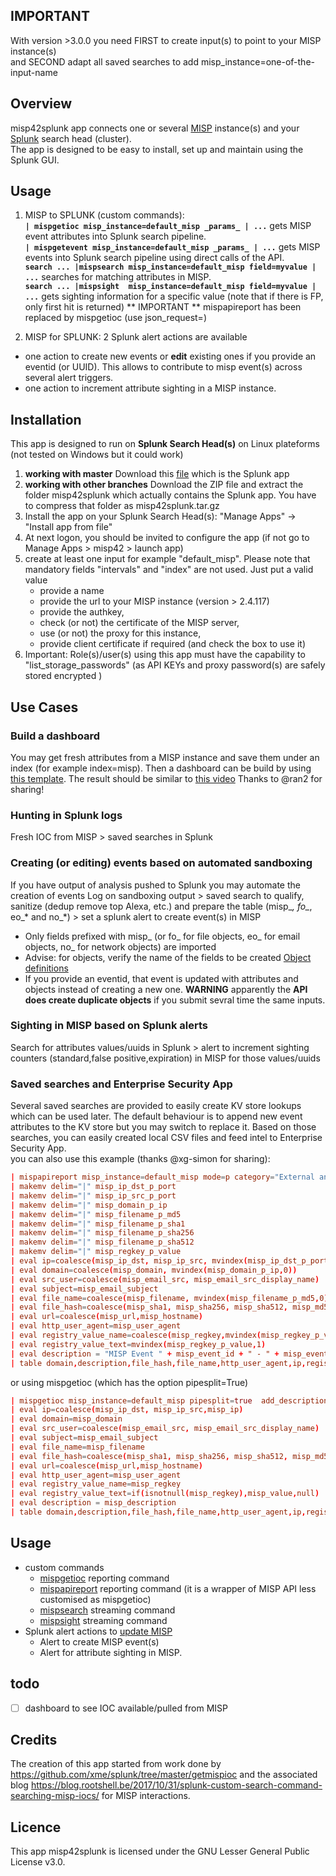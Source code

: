 ## IMPORTANT
With version >3.0.0 you need FIRST to create input(s) to point to your MISP instance(s)  
and SECOND adapt all saved searches to add misp_instance=one-of-the-input-name

## Overview
misp42splunk app connects one or several [MISP](http://www.misp-project.org/) instance(s) and your [Splunk](www.splunk.com) search head (cluster).  
The app is designed to be easy to install, set up and maintain using the Splunk GUI.  

## Usage  
1. MISP to SPLUNK (custom commands):  
 **`| mispgetioc misp_instance=default_misp _params_ | ...`** gets MISP event attributes into Splunk search pipeline.  
 **`| mispgetevent misp_instance=default_misp _params_ | ...`** gets MISP events into Splunk search pipeline using direct calls of the API.   
 **`search ... |mispsearch misp_instance=default_misp field=myvalue | ...`** searches for matching attributes in MISP.  
 **`search ... |mispsight  misp_instance=default_misp field=myvalue | ...`** gets sighting information for a specific value (note that if there is FP, only first hit is returned)
 ** IMPORTANT ** mispapireport has been replaced by mispgetioc (use json_request=)

2. MISP for SPLUNK: 2 Splunk alert actions are available          
 * one action to create new events or **edit** existing ones if you provide an eventid (or UUID). This allows to contribute to misp event(s) across several alert triggers.
 * one action to increment attribute sighting in a MISP instance.  

## Installation
This app is designed to run on **Splunk Search Head(s)** on Linux plateforms (not tested on Windows but it could work)  
1. **working with master** Download this [file](misp42splunk.tar.gz) which is the Splunk app
2. **working with other branches** Download the ZIP file and extract the folder misp42splunk which actually contains the Splunk app. You have to compress that folder as misp42splunk.tar.gz
3. Install the app on your Splunk Search Head(s): "Manage Apps" -> "Install app from file"
4. At next logon, you should be invited to configure the app (if not go to Manage Apps > misp42 > launch app)
5. create at least one input for example "default_misp". Please note that mandatory fields "intervals" and "index" are not used. Just put a valid value
    - provide a name
    - provide the url to your MISP instance (version > 2.4.117)
    - provide the authkey,
    - check (or not) the certificate of the MISP server,
    - use (or not) the proxy for this instance,
    - provide client certificate if required (and check the box to use it)
6. Important: Role(s)/user(s) using this app must have the capability to "list_storage_passwords" (as API KEYs and proxy password(s) are safely stored encrypted )

## Use Cases
### Build a dashboard
You may get fresh attributes from a MISP instance and save them under an index (for example index=misp).
Then a dashboard can be build by using [this template](docs/misp_charts.xml). The result should be similar to [this video](https://www.youtube.com/watch?v=H2Z3gwJW7Fc&feature=youtu.be)
Thanks to @ran2 for sharing! 

### Hunting in Splunk logs
Fresh IOC from MISP > saved searches in Splunk 

### Creating (or editing) events based on automated sandboxing
If you have output of analysis pushed to Splunk you may automate the creation of events
Log on sandboxing output > saved search to qualify, sanitize (dedup remove top Alexa, etc.) and prepare the table (misp_*, fo_*, eo_* and no_*) > set a splunk alert to create event(s) in MISP
* Only fields prefixed with misp_ (or fo_ for file objects, eo_ for email objects, no_ for network objects) are imported
* Advise: for objects, verify the name of the fields to be created [Object definitions](https://github.com/MISP/misp-objects/tree/master/objects)
* If you provide an eventid, that event is updated with attributes and objects instead of creating a new one. **WARNING** apparently the **API does create duplicate objects** if you submit sevral time the same inputs.

### Sighting in MISP based on Splunk alerts
Search for attributes values/uuids in Splunk > alert to increment sighting counters (standard,false positive,expiration) in MISP for those values/uuids 

### Saved searches and Enterprise Security App
Several saved searches are provided to easily create KV store lookups which can be used later. The default behaviour is to append new event attributes to the KV store but you may switch to replace it.
Based on those searches, you can easily created local CSV files and feed intel to Enterprise Security App.  
you can also use this example (thanks @xg-simon for sharing):  

```conf
| mispapireport misp_instance=default_misp mode=p category="External analysis,Financial fraud,Internal reference,Network activity,Other,Payload delivery,Payload installation,Payload type,Persistence mechanism,Person,Social network,Support Tool,Targeting data" last=90d to_ids=true includeEventTags=true enforceWarninglist=true not_tags="osint:source-type=\"block-or-filter-list\""
| makemv delim="|" misp_ip_dst_p_port
| makemv delim="|" misp_ip_src_p_port
| makemv delim="|" misp_domain_p_ip
| makemv delim="|" misp_filename_p_md5
| makemv delim="|" misp_filename_p_sha1
| makemv delim="|" misp_filename_p_sha256
| makemv delim="|" misp_filename_p_sha512
| makemv delim="|" misp_regkey_p_value
| eval ip=coalesce(misp_ip_dst, misp_ip_src, mvindex(misp_ip_dst_p_port,0), mvindex(misp_domain_p_ip,1), mvindex(misp_ip_src_p_port,0))
| eval domain=coalesce(misp_domain, mvindex(misp_domain_p_ip,0))
| eval src_user=coalesce(misp_email_src, misp_email_src_display_name)
| eval subject=misp_email_subject
| eval file_name=coalesce(misp_filename, mvindex(misp_filename_p_md5,0), mvindex(misp_filename_p_sha1,0), mvindex(misp_filename_p_sha256,0), mvindex(misp_filename_p_sha512,0))
| eval file_hash=coalesce(misp_sha1, misp_sha256, misp_sha512, misp_md5, misp_ssdeep)
| eval url=coalesce(misp_url,misp_hostname)
| eval http_user_agent=misp_user_agent
| eval registry_value_name=coalesce(misp_regkey,mvindex(misp_regkey_p_value,0))
| eval registry_value_text=mvindex(misp_regkey_p_value,1)
| eval description = "MISP Event " + misp_event_id + " - " + misp_event_info
| table domain,description,file_hash,file_name,http_user_agent,ip,registry_value_name,registry_value_text,src_user,subject,url,weight
```
or using mispgetioc (which has the option pipesplit=True)
```conf
| mispgetioc misp_instance=default_misp pipesplit=true  add_description=true category="External analysis,Financial fraud,Internal reference,Network activity,Other,Payload delivery,Payload installation,Payload type,Persistence mechanism,Person,Social network,Support Tool,Targeting data" last=90d to_ids=true geteventtag=true warning_list=true not_tags="osint:source-type=\"block-or-filter-list\""
| eval ip=coalesce(misp_ip_dst, misp_ip_src,misp_ip)
| eval domain=misp_domain
| eval src_user=coalesce(misp_email_src, misp_email_src_display_name)
| eval subject=misp_email_subject
| eval file_name=misp_filename
| eval file_hash=coalesce(misp_sha1, misp_sha256, misp_sha512, misp_md5, misp_ssdeep)
| eval url=coalesce(misp_url,misp_hostname)
| eval http_user_agent=misp_user_agent
| eval registry_value_name=misp_regkey
| eval registry_value_text=if(isnotnull(misp_regkey),misp_value,null)
| eval description = misp_description
| table domain,description,file_hash,file_name,http_user_agent,ip,registry_value_name,registry_value_text,src_user,subject,url,weight
```

## Usage
- custom commands
    * [mispgetioc](docs/mispgetioc.md) reporting command
    * [mispapireport](docs/mispapireport.md) reporting command (it is a wrapper of MISP API less customised as mispgetioc)
    * [mispsearch](docs/mispsearch.md) streaming command
    * [mispsight](docs/mispsight.md) streaming command
- Splunk alert actions to [update MISP](docs/mispalerts.md)
    *  Alert to create MISP event(s)
    *  Alert for attribute sighting in MISP.  

## todo
   - [ ] dashboard to see IOC available/pulled from MISP
   
## Credits
The creation of this app started from work done by https://github.com/xme/splunk/tree/master/getmispioc and the associated blog https://blog.rootshell.be/2017/10/31/splunk-custom-search-command-searching-misp-iocs/ for MISP interactions.

## Licence
This app misp42splunk is licensed under the GNU Lesser General Public License v3.0.
